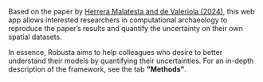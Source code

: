 Based on the paper by [Herrera Malatesta and de Valeriola (2024)](https://journals.plos.org/plosone/article?id=10.1371/journal.pone.0307743), 
this web app allows interested researchers in computational archaeology to reproduce the paper’s results and quantify the uncertainty on their own spatial datasets. 


In essence, Robusta aims to help colleagues who desire to better understand their models by quantifying their uncertainties. 
For an in-depth description of the framework, see the tab **"Methods"**.
